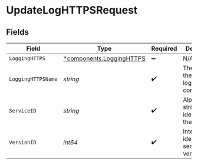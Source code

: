 # UpdateLogHTTPSRequest


## Fields

| Field                                                               | Type                                                                | Required                                                            | Description                                                         | Example                                                             |
| ------------------------------------------------------------------- | ------------------------------------------------------------------- | ------------------------------------------------------------------- | ------------------------------------------------------------------- | ------------------------------------------------------------------- |
| `LoggingHTTPS`                                                      | [*components.LoggingHTTPS](../../models/components/logginghttps.md) | :heavy_minus_sign:                                                  | N/A                                                                 |                                                                     |
| `LoggingHTTPSName`                                                  | *string*                                                            | :heavy_check_mark:                                                  | The name for the real-time logging configuration.                   | test-log-endpoint                                                   |
| `ServiceID`                                                         | *string*                                                            | :heavy_check_mark:                                                  | Alphanumeric string identifying the service.                        | SU1Z0isxPaozGVKXdv0eY                                               |
| `VersionID`                                                         | *int64*                                                             | :heavy_check_mark:                                                  | Integer identifying a service version.                              | 1                                                                   |